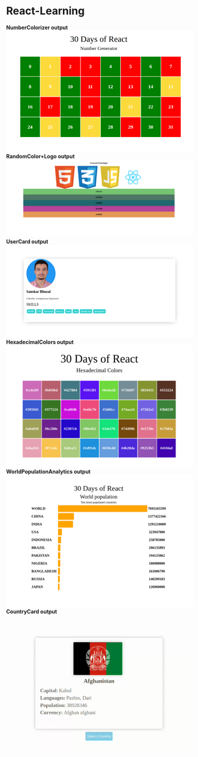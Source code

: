 # React-Learning
**NumberColorizer output**
![screenshot of the output](Number_Colorizer/Number_Colorizer.png)
**RandomColor+Logo output**
![screenshot of the output](RandomColor+Logo/RandomColor+Logo.png)
**UserCard output**
![screenshot of the output](UserCard/UserCard.png)
**HexadecimalColors output**
![screenshot of the output](HexadecimalColors/HexadecimalColors.png)
**WorldPopulationAnalytics output**
![screenshot of the output](WorldPopulationAnalytics/WorldPopulationAnalytics.png)
**CountryCard output**
![screenshot of the output](CountryCard/CountryCard.gif)
